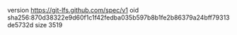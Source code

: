 version https://git-lfs.github.com/spec/v1
oid sha256:870d38322e9d60f1c1f42fedba035b597b8b1fe2b86379a24bff79313de5732d
size 3519
